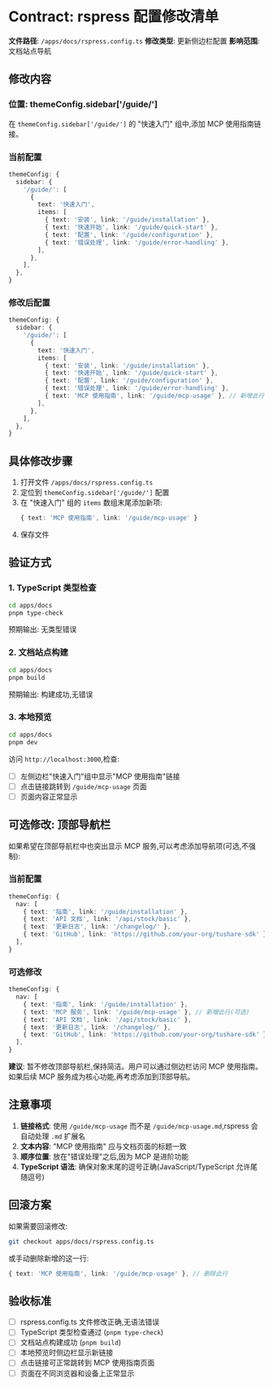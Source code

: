 # Contract: rspress 配置修改清单

**文件路径**: `/apps/docs/rspress.config.ts`
**修改类型**: 更新侧边栏配置
**影响范围**: 文档站点导航

## 修改内容

### 位置: themeConfig.sidebar['/guide/']

在 `themeConfig.sidebar['/guide/']` 的 "快速入门" 组中,添加 MCP 使用指南链接。

### 当前配置

```typescript
themeConfig: {
  sidebar: {
    '/guide/': [
      {
        text: '快速入门',
        items: [
          { text: '安装', link: '/guide/installation' },
          { text: '快速开始', link: '/guide/quick-start' },
          { text: '配置', link: '/guide/configuration' },
          { text: '错误处理', link: '/guide/error-handling' },
        ],
      },
    ],
  },
}
```

### 修改后配置

```typescript
themeConfig: {
  sidebar: {
    '/guide/': [
      {
        text: '快速入门',
        items: [
          { text: '安装', link: '/guide/installation' },
          { text: '快速开始', link: '/guide/quick-start' },
          { text: '配置', link: '/guide/configuration' },
          { text: '错误处理', link: '/guide/error-handling' },
          { text: 'MCP 使用指南', link: '/guide/mcp-usage' }, // 新增此行
        ],
      },
    ],
  },
}
```

## 具体修改步骤

1. 打开文件 `/apps/docs/rspress.config.ts`
2. 定位到 `themeConfig.sidebar['/guide/']` 配置
3. 在 "快速入门" 组的 `items` 数组末尾添加新项:
   ```typescript
   { text: 'MCP 使用指南', link: '/guide/mcp-usage' }
   ```
4. 保存文件

## 验证方式

### 1. TypeScript 类型检查

```bash
cd apps/docs
pnpm type-check
```

预期输出: 无类型错误

### 2. 文档站点构建

```bash
cd apps/docs
pnpm build
```

预期输出: 构建成功,无错误

### 3. 本地预览

```bash
cd apps/docs
pnpm dev
```

访问 `http://localhost:3000`,检查:
- [ ] 左侧边栏"快速入门"组中显示"MCP 使用指南"链接
- [ ] 点击链接跳转到 `/guide/mcp-usage` 页面
- [ ] 页面内容正常显示

## 可选修改: 顶部导航栏

如果希望在顶部导航栏中也突出显示 MCP 服务,可以考虑添加导航项(可选,不强制):

### 当前配置

```typescript
themeConfig: {
  nav: [
    { text: '指南', link: '/guide/installation' },
    { text: 'API 文档', link: '/api/stock/basic' },
    { text: '更新日志', link: '/changelog/' },
    { text: 'GitHub', link: 'https://github.com/your-org/tushare-sdk' },
  ],
}
```

### 可选修改

```typescript
themeConfig: {
  nav: [
    { text: '指南', link: '/guide/installation' },
    { text: 'MCP 服务', link: '/guide/mcp-usage' }, // 新增此行(可选)
    { text: 'API 文档', link: '/api/stock/basic' },
    { text: '更新日志', link: '/changelog/' },
    { text: 'GitHub', link: 'https://github.com/your-org/tushare-sdk' },
  ],
}
```

**建议**: 暂不修改顶部导航栏,保持简洁。用户可以通过侧边栏访问 MCP 使用指南。如果后续 MCP 服务成为核心功能,再考虑添加到顶部导航。

## 注意事项

1. **链接格式**: 使用 `/guide/mcp-usage` 而不是 `/guide/mcp-usage.md`,rspress 会自动处理 `.md` 扩展名
2. **文本内容**: "MCP 使用指南" 应与文档页面的标题一致
3. **顺序位置**: 放在"错误处理"之后,因为 MCP 是进阶功能
4. **TypeScript 语法**: 确保对象末尾的逗号正确(JavaScript/TypeScript 允许尾随逗号)

## 回滚方案

如果需要回滚修改:

```bash
git checkout apps/docs/rspress.config.ts
```

或手动删除新增的这一行:

```typescript
{ text: 'MCP 使用指南', link: '/guide/mcp-usage' }, // 删除此行
```

## 验收标准

- [ ] rspress.config.ts 文件修改正确,无语法错误
- [ ] TypeScript 类型检查通过 (`pnpm type-check`)
- [ ] 文档站点构建成功 (`pnpm build`)
- [ ] 本地预览时侧边栏显示新链接
- [ ] 点击链接可正常跳转到 MCP 使用指南页面
- [ ] 页面在不同浏览器和设备上正常显示
